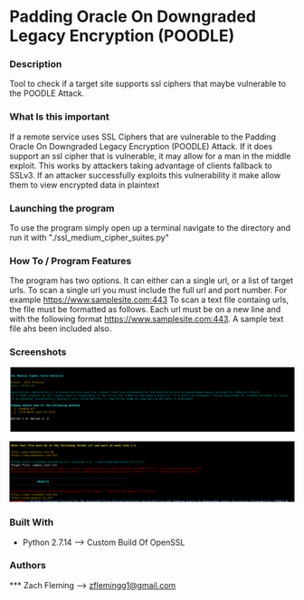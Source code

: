 # Padding Oracle On Downgraded Legacy Encryption (POODLE)

### Description

Tool to check if a target site supports ssl ciphers that maybe vulnerable to the POODLE Attack.

### What Is this important

If a remote service uses SSL Ciphers that are vulnerable to the Padding Oracle On Downgraded Legacy Encryption (POODLE) Attack. If it does support an ssl cipher that is vulnerable, it may allow for a man in the middle exploit. This works by attackers taking advantage of clients fallback to SSLv3. If an attacker successfully exploits this vulnerability it make allow them to view encrypted data in plaintext
		

### Launching the program

To use the program simply open up a terminal navigate to the directory and run it with "./ssl_medium_cipher_suites.py"

### How To / Program Features

The program has two options. It can either can a single url, or a list of target urls. 
To scan a single url you must include the full url and port number. For example https://www.samplesite.com:443
To scan a text file containg urls, the file must be formatted as follows. Each url must be on a new line and with the following format https://www.samplesite.com:443. A sample text file ahs been included also. 


### Screenshots
![alt text](screenshots/poodle_overview.png "Overview of Program")

![alt text](screenshots/poodle_overview2.png "Sample Output")


### Built With

* Python 2.7.14 --> Custom Build Of OpenSSL

### Authors

*** Zach Fleming --> zflemingg1@gmail.com





